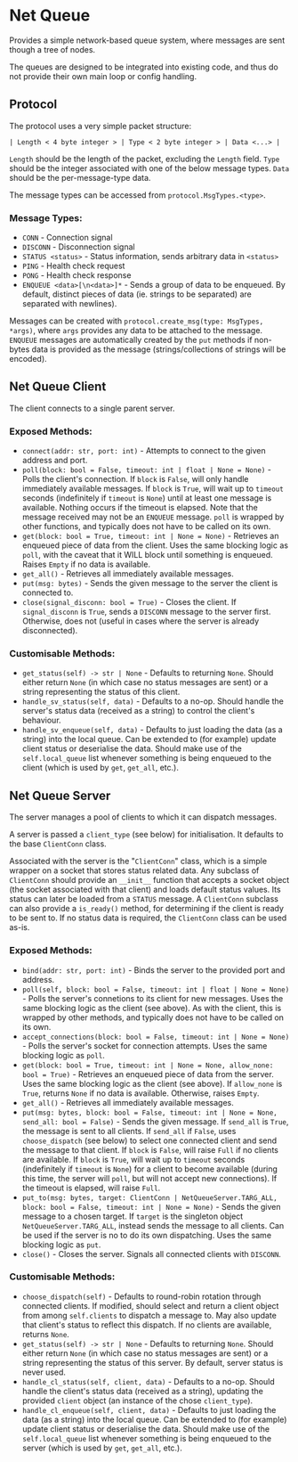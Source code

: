 # Net Queue

Provides a simple network-based queue system, where messages are sent though a tree of nodes.

The queues are designed to be integrated into existing code, and thus do not provide their own main loop or config handling.


## Protocol

The protocol uses a very simple packet structure:
```
| Length < 4 byte integer > | Type < 2 byte integer > | Data <...> |
```

`Length` should be the length of the packet, excluding the `Length` field.
`Type` should be the integer associated with one of the below message types.
`Data` should be the per-message-type data.

The message types can be accessed from `protocol.MsgTypes.<type>`.

### Message Types:
- `CONN` - Connection signal
- `DISCONN` - Disconnection signal
- `STATUS <status>` - Status information, sends arbitrary data in `<status>`
- `PING` - Health check request
- `PONG` - Health check response
- `ENQUEUE <data>[\n<data>]*` - Sends a group of data to be enqueued. By default, distinct pieces of data (ie. strings to be separated) are separated with newlines).

Messages can be created with `protocol.create_msg(type: MsgTypes, *args)`, where `args` provides any data to be attached to the message.
`ENQUEUE` messages are automatically created by the `put` methods if non-bytes data is provided as the message (strings/collections of strings will be encoded).



## Net Queue Client

The client connects to a single parent server.

### Exposed Methods:
- `connect(addr: str, port: int)` - Attempts to connect to the given address and port.
- `poll(block: bool = False, timeout: int | float | None = None)` - Polls the client's connection. If `block` is `False`, will only handle immediately available messages. If `block` is `True`, will wait up to `timeout` seconds (indefinitely if `timeout` is `None`) until at least one message is available. Nothing occurs if the timeout is elapsed. Note that the message received may not be an `ENQUEUE` message. `poll` is wrapped by other functions, and typically does not have to be called on its own.
- `get(block: bool = True, timeout: int | None = None)` - Retrieves an enqueued piece of data from the client. Uses the same blocking logic as `poll`, with the caveat that it WILL block until something is enqueued. Raises `Empty` if no data is available.
- `get_all()` - Retrieves all immediately available messages.
- `put(msg: bytes)` - Sends the given message to the server the client is connected to.
- `close(signal_disconn: bool = True)` - Closes the client. If `signal_disconn` is `True`, sends a `DISCONN` message to the server first. Otherwise, does not (useful in cases where the server is already disconnected).

### Customisable Methods:
- `get_status(self) -> str | None` - Defaults to returning `None`. Should either return `None` (in which case no status messages are sent) or a string representing the status of this client.
- `handle_sv_status(self, data)` - Defaults to a no-op. Should handle the server's status data (received as a string) to control the client's behaviour.
- `handle_sv_enqueue(self, data)` - Defaults to just loading the data (as a string) into the local queue. Can be extended to (for example) update client status or deserialise the data. Should make use of the `self.local_queue` list whenever something is being enqueued to the client (which is used by `get`, `get_all`, etc.).



## Net Queue Server

The server manages a pool of clients to which it can dispatch messages.

A server is passed a `client_type` (see below) for initialisation. It defaults to the base `ClientConn` class.

Associated with the server is the "`ClientConn`" class, which is a simple wrapper on a socket that stores status related data. Any subclass of `ClientConn` should provide an `__init__` function that accepts a socket object (the socket associated with that client) and loads default status values. Its status can later be loaded from a `STATUS` message.
A `ClientConn` subclass can also provide a `is_ready()` method, for determining if the client is ready to be sent to.
If no status data is required, the `ClientConn` class can be used as-is.

### Exposed Methods:
- `bind(addr: str, port: int)` - Binds the server to the provided port and address. 
- `poll(self, block: bool = False, timeout: int | float | None = None)` - Polls the server's connetions to its client for new messages. Uses the same blocking logic as the client (see above). As with the client, this is wrapped by other methods, and typically does not have to be called on its own.
- `accept_connections(block: bool = False, timeout: int | None = None)` - Polls the server's socket for connection attempts. Uses the same blocking logic as `poll`.
- `get(block: bool = True, timeout: int | None = None, allow_none: bool = True)` - Retrieves an enqueued piece of data from the server. Uses the same blocking logic as the client (see above). If `allow_none` is `True`, returns `None` if no data is available. Otherwise, raises `Empty`.
- `get_all()` - Retrieves all immediately available messages.
- `put(msg: bytes, block: bool = False, timeout: int | None = None, send_all: bool = False)` - Sends the given message. If `send_all` is `True`, the message is sent to all clients. If `send_all` if `False`, uses `choose_dispatch` (see below) to select one connected client and send the message to that client. If `block` is `False`, will raise `Full` if no clients are available. If `block` is `True`, will wait up to `timeout` seconds (indefinitely if `timeout` is `None`) for a client to become available (during this time, the server will `poll`, but will not accept new connections). If the timeout is elapsed, will raise `Full`.
- `put_to(msg: bytes, target: ClientConn | NetQueueServer.TARG_ALL, block: bool = False, timeout: int | None = None)` - Sends the given message to a chosen target. If `target` is the singleton object `NetQueueServer.TARG_ALL`, instead sends the message to all clients. Can be used if the server is no to do its own dispatching. Uses the same blocking logic as `put`.
- `close()` - Closes the server. Signals all connected clients with `DISCONN`.

### Customisable Methods:
- `choose_dispatch(self)` - Defaults to round-robin rotation through connected clients. If modified, should select and return a client object from among `self.clients` to dispatch a message to. May also update that client's status to reflect this dispatch. If no clients are available, returns `None`.
- `get_status(self) -> str | None` - Defaults to returning `None`. Should either return `None` (in which case no status messages are sent) or a string representing the status of this server. By default, server status is never used.
- `handle_cl_status(self, client, data)` - Defaults to a no-op. Should handle the client's status data (received as a string), updating the provided `client` object (an instance of the chose `client_type`).
- `handle_cl_enqueue(self, client, data)` - Defaults to just loading the data (as a string) into the local queue. Can be extended to (for example) update client status or deserialise the data. Should make use of the `self.local_queue` list whenever something is being enqueued to the server (which is used by `get`, `get_all`, etc.).
